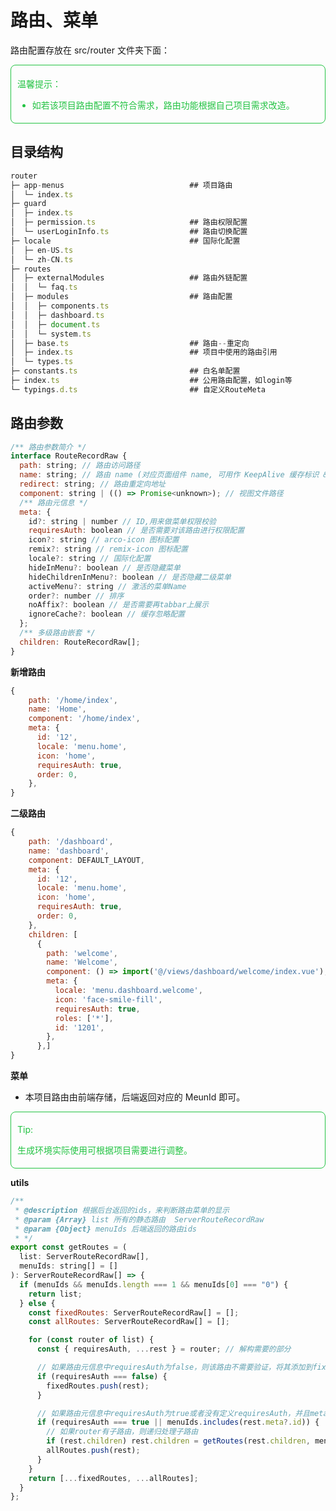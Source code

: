 # 路由、菜单

路由配置存放在 src/router 文件夹下面：

<div style=" 
  border: 1px solid rgb(35, 195, 67);
  padding: 5px 10px;
  color: rgb(35, 195, 67);
  border-radius: 8px;">
    <p>温馨提示：</p>
    <ul>
        <li>如若该项目路由配置不符合需求，路由功能根据自己项目需求改造。</li>
    </ul>
</div>

## 目录结构

```js
router
├─ app-menus                            ## 项目路由
│  └─ index.ts
├─ guard
│  ├─ index.ts
│  ├─ permission.ts                     ## 路由权限配置
│  └─ userLoginInfo.ts                  ## 路由切换配置
├─ locale                               ## 国际化配置
│  ├─ en-US.ts
│  └─ zh-CN.ts
├─ routes
│  ├─ externalModules                   ## 路由外链配置
│  │  └─ faq.ts
│  ├─ modules                           ## 路由配置
│  │  ├─ components.ts
│  │  ├─ dashboard.ts
│  │  ├─ document.ts
│  │  └─ system.ts
│  ├─ base.ts                           ## 路由--重定向
│  ├─ index.ts                          ## 项目中使用的路由引用
│  └─ types.ts
├─ constants.ts                         ## 白名单配置
├─ index.ts                             ## 公用路由配置，如login等
└─ typings.d.ts                         ## 自定义RouteMeta


```

## 路由参数

```js
/** 路由参数简介 */
interface RouteRecordRaw {
  path: string; // 路由访问路径
  name: string; // 路由 name (对应页面组件 name, 可用作 KeepAlive 缓存标识 && 按钮权限筛选)
  redirect: string; // 路由重定向地址
  component: string | (() => Promise<unknown>); // 视图文件路径
  /** 路由元信息 */
  meta: {
    id?: string | number // ID,用来做菜单权限校验
    requiresAuth: boolean // 是否需要对该路由进行权限配置
    icon?: string // arco-icon 图标配置
    remix?: string // remix-icon 图标配置
    locale?: string // 国际化配置
    hideInMenu?: boolean // 是否隐藏菜单
    hideChildrenInMenu?: boolean // 是否隐藏二级菜单
    activeMenu?: string // 激活的菜单Name
    order?: number // 排序
    noAffix?: boolean // 是否需要再tabbar上展示
    ignoreCache?: boolean // 缓存忽略配置
  };
  /** 多级路由嵌套 */
  children: RouteRecordRaw[];
}
```

**新增路由**

```js
{
    path: '/home/index',
    name: 'Home',
    component: '/home/index',
    meta: {
      id: '12',
      locale: 'menu.home',
      icon: 'home',
      requiresAuth: true,
      order: 0,
    },
}

```

**二级路由**

```js
{
    path: '/dashboard',
    name: 'dashboard',
    component: DEFAULT_LAYOUT,
    meta: {
      id: '12',
      locale: 'menu.home',
      icon: 'home',
      requiresAuth: true,
      order: 0,
    },
    children: [
      {
        path: 'welcome',
        name: 'Welcome',
        component: () => import('@/views/dashboard/welcome/index.vue'),
        meta: {
          locale: 'menu.dashboard.welcome',
          icon: 'face-smile-fill',
          requiresAuth: true,
          roles: ['*'],
          id: '1201',
        },
      },]
}

```

**菜单**

- 本项目路由由前端存储，后端返回对应的 MeunId 即可。

<div style="
  border: 1px solid rgb(35, 195, 67);
  padding: 5px 10px;
  color: rgb(35, 195, 67);
  border-radius: 8px;">
    <p> Tip: </p>
    <p> 生成环境实际使用可根据项目需要进行调整。 </p>
  </div>

**utils**

```js
/**
 * @description 根据后台返回的ids，来判断路由菜单的显示
 * @param {Array} list 所有的静态路由  ServerRouteRecordRaw
 * @param {Object} menuIds 后端返回的路由ids
 * */
export const getRoutes = (
  list: ServerRouteRecordRaw[],
  menuIds: string[] = []
): ServerRouteRecordRaw[] => {
  if (menuIds && menuIds.length === 1 && menuIds[0] === "0") {
    return list;
  } else {
    const fixedRoutes: ServerRouteRecordRaw[] = [];
    const allRoutes: ServerRouteRecordRaw[] = [];

    for (const router of list) {
      const { requiresAuth, ...rest } = router; // 解构需要的部分

      // 如果路由元信息中requiresAuth为false，则该路由不需要验证，将其添加到fixedRoutes中
      if (requiresAuth === false) {
        fixedRoutes.push(rest);
      }

      // 如果路由元信息中requiresAuth为true或者没有定义requiresAuth，并且meta.id存在于menuIds中，则该路由需要进行验证
      if (requiresAuth === true || menuIds.includes(rest.meta?.id)) {
        // 如果router有子路由，则递归处理子路由
        if (rest.children) rest.children = getRoutes(rest.children, menuIds);
        allRoutes.push(rest);
      }
    }
    return [...fixedRoutes, ...allRoutes];
  }
};
```
